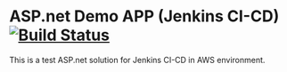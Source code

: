 ASP.net Demo APP (Jenkins CI-CD) [![Build Status](http://52.91.55.80:8080/buildStatus/icon?job=DemoTest1)](http://52.91.55.80:8080/job/DemoTest1/)
==================================
This is a test ASP.net solution for Jenkins CI-CD in AWS environment.
